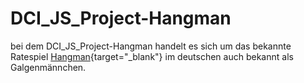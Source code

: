 # DCI_JS_Project-Hangman
bei dem DCI_JS_Project-Hangman handelt es sich um das bekannte Ratespiel [Hangman](https://de.wikipedia.org/wiki/Galgenm%C3%A4nnchen){target="_blank"} im deutschen auch bekannt als Galgenmännchen.

